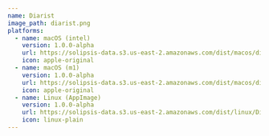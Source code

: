 ```yaml
---
name: Diarist
image_path: diarist.png
platforms:
  - name: macOS (intel)
    version: 1.0.0-alpha
    url: https://solipsis-data.s3.us-east-2.amazonaws.com/dist/macos/diarist.dmg
    icon: apple-original
  - name: macOS (m1)
    version: 1.0.0-alpha
    url: https://solipsis-data.s3.us-east-2.amazonaws.com/dist/macos/diarist-silicon.dmg
    icon: apple-original
  - name: Linux (AppImage)
    version: 1.0.0-alpha
    url: https://solipsis-data.s3.us-east-2.amazonaws.com/dist/linux/Diarist-x86_64.AppImage
    icon: linux-plain
---
```

